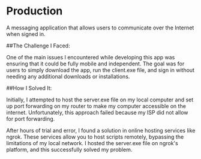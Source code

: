 # Production
A messaging application that allows users to communicate over the Internet when signed in.

##The Challenge I Faced:

One of the main issues I encountered while developing this app was ensuring that it could be fully mobile and independent. The goal was for users to simply download the app, run the client.exe file, and sign in without needing any additional downloads or installations.

##How I Solved It:

Initially, I attempted to host the server.exe file on my local computer and set up port forwarding on my router to make my computer accessible on the internet. Unfortunately, this approach failed because my ISP did not allow for port forwarding.

After hours of trial and error, I found a solution in online hosting services like ngrok. These services allow you to host scripts remotely, bypassing the limitations of my local network. I hosted the server.exe file on ngrok's platform, and this successfully solved my problem.

